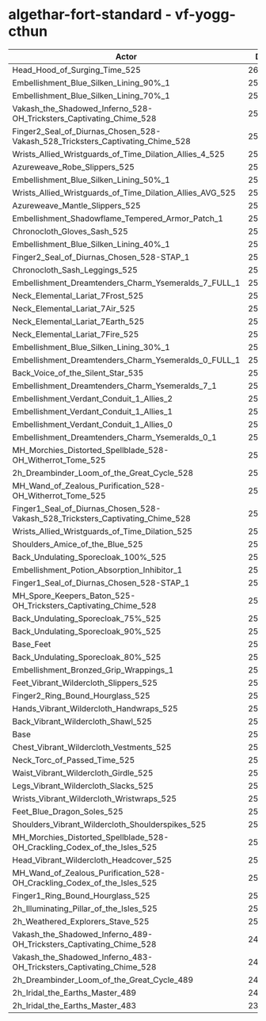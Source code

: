 # algethar-fort-standard - vf-yogg-cthun
| Actor | DPS | Increase |
|---|:---:|:---:|
|Head_Hood_of_Surging_Time_525|262988|3.33%|
|Embellishment_Blue_Silken_Lining_90%_1|259333|1.89%|
|Embellishment_Blue_Silken_Lining_70%_1|258163|1.43%|
|Vakash_the_Shadowed_Inferno_528-OH_Tricksters_Captivating_Chime_528|257897|1.33%|
|Finger2_Seal_of_Diurnas_Chosen_528-Vakash_528_Tricksters_Captivating_Chime_528|257820|1.30%|
|Wrists_Allied_Wristguards_of_Time_Dilation_Allies_4_525|257678|1.24%|
|Azureweave_Robe_Slippers_525|257399|1.13%|
|Embellishment_Blue_Silken_Lining_50%_1|257303|1.10%|
|Wrists_Allied_Wristguards_of_Time_Dilation_Allies_AVG_525|257103|1.02%|
|Azureweave_Mantle_Slippers_525|257049|1.00%|
|Embellishment_Shadowflame_Tempered_Armor_Patch_1|256810|0.90%|
|Chronocloth_Gloves_Sash_525|256801|0.90%|
|Embellishment_Blue_Silken_Lining_40%_1|256621|0.83%|
|Finger2_Seal_of_Diurnas_Chosen_528-STAP_1|256527|0.79%|
|Chronocloth_Sash_Leggings_525|256257|0.69%|
|Embellishment_Dreamtenders_Charm_Ysemeralds_7_FULL_1|256244|0.68%|
|Neck_Elemental_Lariat_7Frost_525|256226|0.67%|
|Neck_Elemental_Lariat_7Air_525|256179|0.65%|
|Neck_Elemental_Lariat_7Earth_525|256158|0.65%|
|Neck_Elemental_Lariat_7Fire_525|256127|0.63%|
|Embellishment_Blue_Silken_Lining_30%_1|256091|0.62%|
|Embellishment_Dreamtenders_Charm_Ysemeralds_0_FULL_1|255942|0.56%|
|Back_Voice_of_the_Silent_Star_535|255890|0.54%|
|Embellishment_Dreamtenders_Charm_Ysemeralds_7_1|255859|0.53%|
|Embellishment_Verdant_Conduit_1_Allies_2|255585|0.42%|
|Embellishment_Verdant_Conduit_1_Allies_1|255568|0.41%|
|Embellishment_Verdant_Conduit_1_Allies_0|255532|0.40%|
|Embellishment_Dreamtenders_Charm_Ysemeralds_0_1|255528|0.40%|
|MH_Morchies_Distorted_Spellblade_528-OH_Witherrot_Tome_525|255516|0.39%|
|2h_Dreambinder_Loom_of_the_Great_Cycle_528|255463|0.37%|
|MH_Wand_of_Zealous_Purification_528-OH_Witherrot_Tome_525|255457|0.37%|
|Finger1_Seal_of_Diurnas_Chosen_528-Vakash_528_Tricksters_Captivating_Chime_528|255391|0.34%|
|Wrists_Allied_Wristguards_of_Time_Dilation_525|255215|0.28%|
|Shoulders_Amice_of_the_Blue_525|255084|0.22%|
|Back_Undulating_Sporecloak_100%_525|254803|0.11%|
|Embellishment_Potion_Absorption_Inhibitor_1|254782|0.11%|
|Finger1_Seal_of_Diurnas_Chosen_528-STAP_1|254768|0.10%|
|MH_Spore_Keepers_Baton_525-OH_Tricksters_Captivating_Chime_528|254765|0.10%|
|Back_Undulating_Sporecloak_75%_525|254759|0.10%|
|Back_Undulating_Sporecloak_90%_525|254740|0.09%|
|Base_Feet|254719|0.08%|
|Back_Undulating_Sporecloak_80%_525|254691|0.07%|
|Embellishment_Bronzed_Grip_Wrappings_1|254636|0.05%|
|Feet_Vibrant_Wildercloth_Slippers_525|254623|0.04%|
|Finger2_Ring_Bound_Hourglass_525|254597|0.03%|
|Hands_Vibrant_Wildercloth_Handwraps_525|254521|0.00%|
|Back_Vibrant_Wildercloth_Shawl_525|254517|0.00%|
|Base|254513|0.00%|
|Chest_Vibrant_Wildercloth_Vestments_525|254477|-0.01%|
|Neck_Torc_of_Passed_Time_525|254470|-0.02%|
|Waist_Vibrant_Wildercloth_Girdle_525|254463|-0.02%|
|Legs_Vibrant_Wildercloth_Slacks_525|254456|-0.02%|
|Wrists_Vibrant_Wildercloth_Wristwraps_525|254327|-0.07%|
|Feet_Blue_Dragon_Soles_525|254320|-0.08%|
|Shoulders_Vibrant_Wildercloth_Shoulderspikes_525|254278|-0.09%|
|MH_Morchies_Distorted_Spellblade_528-OH_Crackling_Codex_of_the_Isles_525|253995|-0.20%|
|Head_Vibrant_Wildercloth_Headcover_525|253932|-0.23%|
|MH_Wand_of_Zealous_Purification_528-OH_Crackling_Codex_of_the_Isles_525|253866|-0.25%|
|Finger1_Ring_Bound_Hourglass_525|253338|-0.46%|
|2h_Illuminating_Pillar_of_the_Isles_525|253179|-0.52%|
|2h_Weathered_Explorers_Stave_525|252013|-0.98%|
|Vakash_the_Shadowed_Inferno_489-OH_Tricksters_Captivating_Chime_528|248470|-2.37%|
|Vakash_the_Shadowed_Inferno_483-OH_Tricksters_Captivating_Chime_528|247103|-2.91%|
|2h_Dreambinder_Loom_of_the_Great_Cycle_489|242082|-4.88%|
|2h_Iridal_the_Earths_Master_489|241846|-4.98%|
|2h_Iridal_the_Earths_Master_483|239982|-5.71%|
